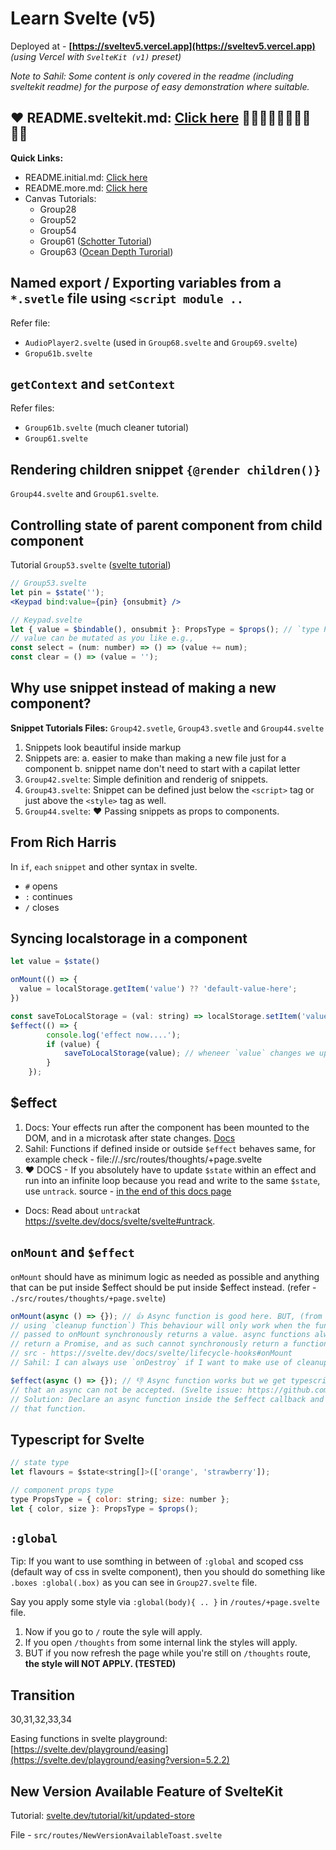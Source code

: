 # Learn Svelte (v5)

Deployed at - **[https://sveltev5.vercel.app](https://sveltev5.vercel.app)** _(using Vercel with `SvelteKit (v1)` preset)_

_Note to Sahil: Some content is only covered in the readme (including sveltekit readme) for the purpose of easy demonstration where suitable._

## ❤️ README.sveltekit.md: [Click here](./README.sveltekit.md) ✌🏻✌🏻🙌🏻🙌🏻👏🏻

**Quick Links:**

- README.initial.md: [Click here](./README.initial.md)
- README.more.md: [Click here](./README.more.md)
- Canvas Tutorials:
  - Group28
  - Group52
  - Group54
  - Group61 ([Schotter Tutorial](https://collections.vam.ac.uk/item/O221321/schotter-print-nees-georg/))
  - Group63 ([Ocean Depth Turorial](https://svelte.dev/tutorial/svelte/svelte-window-bindings))

## Named export / Exporting variables from a `*.svetle` file using `<script module ..`

Refer file:

- `AudioPlayer2.svelte` (used in `Group68.svelte` and `Group69.svelte`)
- `Gropu61b.svelte`

## `getContext` and `setContext`

Refer files:

- `Group61b.svelte` (much cleaner tutorial)
- `Group61.svelte`

## Rendering children snippet `{@render children()}`

`Group44.svelte` and `Group61.svelte`.

## Controlling state of parent component from child component

Tutorial `Group53.svelte` ([svelte tutorial](https://svelte.dev/tutorial/svelte/component-bindings))

```jsx
// Group53.svelte
let pin = $state('');
<Keypad bind:value={pin} {onsubmit} />

// Keypad.svelte
let { value = $bindable(), onsubmit }: PropsType = $props(); // `type PropsType = { value: string; onsubmit: Function };`
// value can be mutated as you like e.g.,
const select = (num: number) => () => (value += num);
const clear = () => (value = '');
```

## Why use snippet instead of making a new component?

**Snippet Tutorials Files:** `Group42.svetle`, `Group43.svetle` and `Group44.svelte`

1. Snippets look beautiful inside markup
2. Snippets are:
   a. easier to make than making a new file just for a component
   b. snippet name don't need to start with a capilat letter
3. `Group42.svelte`: Simple definition and renderig of snippets.
4. `Group43.svelte`: Snippet can be defined just below the `<script>` tag or just above the `<style>` tag as well.
5. `Group44.svelte`: ❤️ Passing snippets as props to components.

## From Rich Harris

In `if`, `each` `snippet` and other syntax in svelte.

- `#` opens
- `:` continues
- `/` closes

## Syncing localstorage in a component

```js
let value = $state()

onMount(() => {
  value = localStorage.getItem('value') ?? 'default-value-here';
})

const saveToLocalStorage = (val: string) => localStorage.setItem('value', val);
$effect(() => {
		console.log('effect now....');
		if (value) {
			saveToLocalStorage(value); // wheneer `value` changes we update to localStorage
		}
	});
```

## $effect

1. Docs: Your effects run after the component has been mounted to the DOM, and in a microtask after state changes. [Docs](https://svelte.dev/docs/svelte/$effect)
2. Sahil: Functions if defined inside or outside `$effect` behaves same, for example check - file://./src/routes/thoughts/+page.svelte
3. ❤️ DOCS - If you absolutely have to update `$state` within an effect and run into an infinite loop because you read and write to the same `$state`, use `untrack`. source - [in the end of this docs page](https://svelte.dev/docs/svelte/$effect#$effect.tracking)

- Docs: Read about `untrack`at https://svelte.dev/docs/svelte/svelte#untrack.

## `onMount` and `$effect`

`onMount` should have as minimum logic as needed as possible and anything that can be put inside $effect should be put inside $effect instead. (refer - `./src/routes/thoughts/+page.svelte`)

```ts
onMount(async () => {}); // 👍 Async function is good here. BUT, (from docs on
// using `cleanup function`) This behaviour will only work when the function
// passed to onMount synchronously returns a value. async functions always
// return a Promise, and as such cannot synchronously return a function.
// src - https://svelte.dev/docs/svelte/lifecycle-hooks#onMount
// Sahil: I can always use `onDestroy` if I want to make use of cleanup function. (probably?)

$effect(async () => {}); // 👎 Async function works but we get typescript error
// that an async can not be accepted. (Svelte issue: https://github.com/sveltejs/svelte/issues/9946)
// Solution: Declare an async function inside the $effect callback and call
// that function.
```

## Typescript for Svelte

```jsx
// state type
let flavours = $state<string[]>(['orange', 'strawberry']);

// component props type
type PropsType = { color: string; size: number };
let { color, size }: PropsType = $props();
```

## `:global`

Tip: If you want to use somthing in between of `:global` and scoped css (default way of css in svelte component), then you should do something like `.boxes :global(.box)` as you can see in `Group27.svelte` file.

Say you apply some style via `:global(body){ .. }` in `/routes/+page.svelte` file.

1. Now if you go to `/` route the syle will apply.
2. If you open `/thoughts` from some internal link the styles will apply.
3. BUT if you now refresh the page while you're still on `/thoughts` route, **the style will NOT APPLY. (TESTED)**

## Transition

30,31,32,33,34

Easing functions in svelte playground: [https://svelte.dev/playground/easing](https://svelte.dev/playground/easing?version=5.2.2)

## New Version Available Feature of SvelteKit

Tutorial: [svelte.dev/tutorial/kit/updated-store](https://svelte.dev/tutorial/kit/updated-store)

File - `src/routes/NewVersionAvailableToast.svelte`
